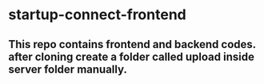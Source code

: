 # startup-connect-frontend

## This repo contains frontend and backend codes. after cloning create a folder called upload inside server folder manually.
